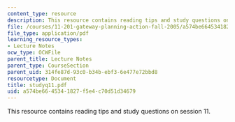 ```yaml
---
content_type: resource
description: This resource contains reading tips and study questions on session 11.
file: /courses/11-201-gateway-planning-action-fall-2005/a574be6645341827f5e4c70d51d34679_studyq11.pdf
file_type: application/pdf
learning_resource_types:
- Lecture Notes
ocw_type: OCWFile
parent_title: Lecture Notes
parent_type: CourseSection
parent_uid: 314fe87d-93c0-b34b-ebf3-6e477e72bbd8
resourcetype: Document
title: studyq11.pdf
uid: a574be66-4534-1827-f5e4-c70d51d34679
---
```

This resource contains reading tips and study questions on session 11.

